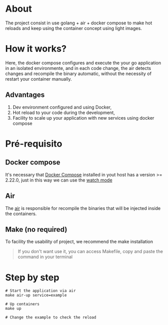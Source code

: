 # About

The project consist in use golang + air + docker compose to make hot reloads and keep using the container concept using light images.

# How it works?

Here, the docker compose configures and execute the your go application in an isolated environmente, and in each code change, the air detects changes and recompile the binary automatic, without the necessity of restart your container manually.

## Advantages

1. Dev environment configured and using Docker,
2. Hot reload to your code during the development,
3. Facility to scale up your application with new services using docker compose

# Pré-requisito

## Docker compose

It's necessary that [Docker Compose](https://docs.docker.com/compose/compose-file/) installed in yout host has a version >= 2.22.0, just in this way we can use the [watch mode](https://docs.docker.com/compose/how-tos/file-watch/)


## Air

The [air](https://github.com/air-verse/air) is responsible for recompile the binaries that will be injected inside the containers.


## Make (no required)

To facility the usability of project, we recommend the make installation

> If you don't want use it, you can access Makefile, copy and paste the command in your terminal


# Step by step

```
# Start the application via air
make air-up service=example

# Up containers
make up

# Change the example to check the reload
```
